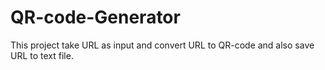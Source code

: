 # QR-code-Generator
This project take URL as input and convert URL to QR-code and also save URL to text file.
